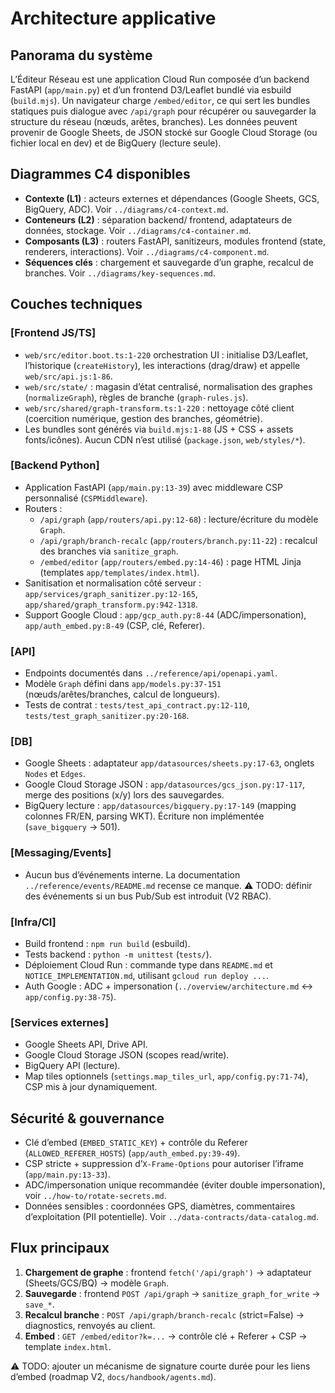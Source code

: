 # Architecture applicative

## Panorama du système
L’Éditeur Réseau est une application Cloud Run composée d’un backend FastAPI (`app/main.py`) et d’un frontend D3/Leaflet bundlé via esbuild (`build.mjs`). Un navigateur charge `/embed/editor`, ce qui sert les bundles statiques puis dialogue avec `/api/graph` pour récupérer ou sauvegarder la structure du réseau (nœuds, arêtes, branches). Les données peuvent provenir de Google Sheets, de JSON stocké sur Google Cloud Storage (ou fichier local en dev) et de BigQuery (lecture seule).

## Diagrammes C4 disponibles
- **Contexte (L1)** : acteurs externes et dépendances (Google Sheets, GCS, BigQuery, ADC). Voir `../diagrams/c4-context.md`.
- **Conteneurs (L2)** : séparation backend/ frontend, adaptateurs de données, stockage. Voir `../diagrams/c4-container.md`.
- **Composants (L3)** : routers FastAPI, sanitizeurs, modules frontend (state, renderers, interactions). Voir `../diagrams/c4-component.md`.
- **Séquences clés** : chargement et sauvegarde d’un graphe, recalcul de branches. Voir `../diagrams/key-sequences.md`.

## Couches techniques

### [Frontend JS/TS]
- `web/src/editor.boot.ts:1-220` orchestration UI : initialise D3/Leaflet, l’historique (`createHistory`), les interactions (drag/draw) et appelle `web/src/api.js:1-86`.
- `web/src/state/` : magasin d’état centralisé, normalisation des graphes (`normalizeGraph`), règles de branche (`graph-rules.js`).
- `web/src/shared/graph-transform.ts:1-220` : nettoyage côté client (coercition numérique, gestion des branches, géométrie).
- Les bundles sont générés via `build.mjs:1-88` (JS + CSS + assets fonts/icônes). Aucun CDN n’est utilisé (`package.json`, `web/styles/*`).

### [Backend Python]
- Application FastAPI (`app/main.py:13-39`) avec middleware CSP personnalisé (`CSPMiddleware`).
- Routers :
  - `/api/graph` (`app/routers/api.py:12-68`) : lecture/écriture du modèle `Graph`.
  - `/api/graph/branch-recalc` (`app/routers/branch.py:11-22`) : recalcul des branches via `sanitize_graph`.
  - `/embed/editor` (`app/routers/embed.py:14-46`) : page HTML Jinja (templates `app/templates/index.html`).
- Sanitisation et normalisation côté serveur : `app/services/graph_sanitizer.py:12-165`, `app/shared/graph_transform.py:942-1318`.
- Support Google Cloud : `app/gcp_auth.py:8-44` (ADC/impersonation), `app/auth_embed.py:8-49` (CSP, clé, Referer).

### [API]
- Endpoints documentés dans `../reference/api/openapi.yaml`.
- Modèle `Graph` défini dans `app/models.py:37-151` (nœuds/arêtes/branches, calcul de longueurs).
- Tests de contrat : `tests/test_api_contract.py:12-110`, `tests/test_graph_sanitizer.py:20-168`.

### [DB]
- Google Sheets : adaptateur `app/datasources/sheets.py:17-63`, onglets `Nodes` et `Edges`.
- Google Cloud Storage JSON : `app/datasources/gcs_json.py:17-117`, merge des positions (x/y) lors des sauvegardes.
- BigQuery lecture : `app/datasources/bigquery.py:17-149` (mapping colonnes FR/EN, parsing WKT). Écriture non implémentée (`save_bigquery` → 501).

### [Messaging/Events]
- Aucun bus d’événements interne. La documentation `../reference/events/README.md` recense ce manque. ⚠️ TODO: définir des événements si un bus Pub/Sub est introduit (V2 RBAC).

### [Infra/CI]
- Build frontend : `npm run build` (esbuild).
- Tests backend : `python -m unittest` (`tests/`).
- Déploiement Cloud Run : commande type dans `README.md` et `NOTICE_IMPLEMENTATION.md`, utilisant `gcloud run deploy ...`.
- Auth Google : ADC + impersonation (`../overview/architecture.md` ↔ `app/config.py:38-75`).

### [Services externes]
- Google Sheets API, Drive API.
- Google Cloud Storage JSON (scopes read/write).
- BigQuery API (lecture).
- Map tiles optionnels (`settings.map_tiles_url`, `app/config.py:71-74`), CSP mis à jour dynamiquement.

## Sécurité & gouvernance
- Clé d’embed (`EMBED_STATIC_KEY`) + contrôle du Referer (`ALLOWED_REFERER_HOSTS`) (`app/auth_embed.py:39-49`).
- CSP stricte + suppression d’`X-Frame-Options` pour autoriser l’iframe (`app/main.py:13-33`).
- ADC/impersonation unique recommandée (éviter double impersonation), voir `../how-to/rotate-secrets.md`.
- Données sensibles : coordonnées GPS, diamètres, commentaires d’exploitation (PII potentielle). Voir `../data-contracts/data-catalog.md`.

## Flux principaux
1. **Chargement de graphe** : frontend `fetch('/api/graph')` → adaptateur (Sheets/GCS/BQ) → modèle `Graph`.
2. **Sauvegarde** : frontend `POST /api/graph` → `sanitize_graph_for_write` → `save_*`.
3. **Recalcul branche** : `POST /api/graph/branch-recalc` (strict=False) → diagnostics, renvoyés au client.
4. **Embed** : `GET /embed/editor?k=...` → contrôle clé + Referer + CSP → template `index.html`.

⚠️ TODO: ajouter un mécanisme de signature courte durée pour les liens d’embed (roadmap V2, `docs/handbook/agents.md`).
